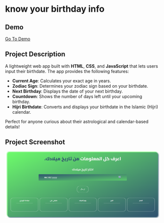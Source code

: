 # know your birthday info
## Demo
[Go To Demo](https://mohammedelsisi21.github.io/knowyourbirthdayinfo/)

## Project Description
A lightweight web app built with **HTML**, **CSS**, and **JavaScript** that lets users input their birthdate. The app provides the following features:
- **Current Age**: Calculates your exact age in years.
- **Zodiac Sign**: Determines your zodiac sign based on your birthdate.
- **Next Birthday**: Displays the date of your next birthday.
- **Countdown**: Shows the number of days left until your upcoming birthday.
- **Hijri Birthdate**: Converts and displays your birthdate in the Islamic (Hijri) calendar.

Perfect for anyone curious about their astrological and calendar-based details!


## Project Screenshot

![Project ScreenShot](./projectimage.png)
